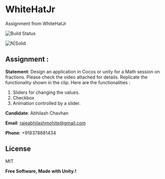 # WhiteHatJr
Assignment from WhiteHatJr

![Build Status](https://travis-ci.org/joemccann/dillinger.svg?branch=master)

![N|Solid](https://thumbs.bfldr.com/at/w9bjnnm4vpwx6qm6vbcjx3h/v/1011650453?expiry=1638695184&fit=bounds&height=800&sig=NTFiMzQ5NTBmZDhmZjk1OWUxZmJhNTM1MjBlNTM3YzA4M2JmZDExNg%3D%3D&width=1100)


## Assignment :

**Statement**: Design an application in Cocos or unity for a Math session on fractions. Please check the video attached for
details. Replicate the functionality shown in the clip.
Here are the functionalities :
1. Sliders for changing the values.
2. Checkbox
3. Animation controlled by a slider.

**Candidate**: Abhilash Chavhan

**Email**: rajeabhilashmohite@gmail.com

**Phone**: +918378881434

## License

MIT

**Free Software, Made with Unity.!**
